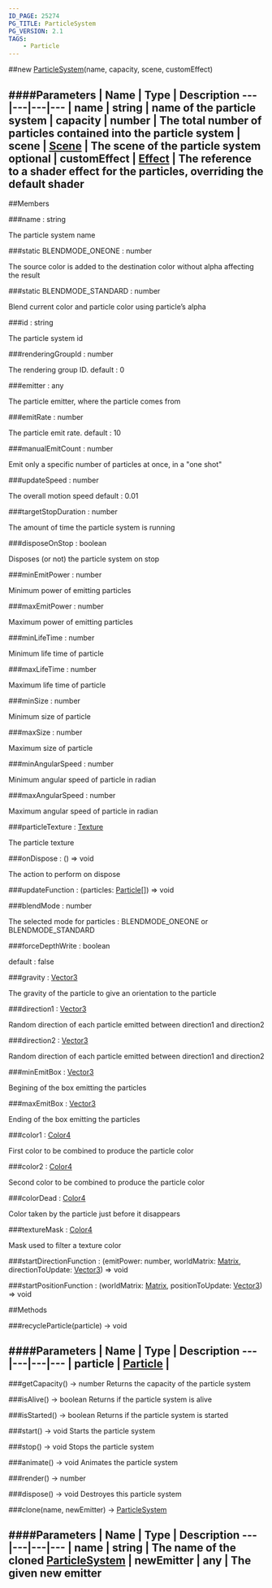 ```yaml
---
ID_PAGE: 25274
PG_TITLE: ParticleSystem
PG_VERSION: 2.1
TAGS:
    - Particle
---
```

##new [ParticleSystem](/classes/ParticleSystem)(name, capacity, scene, customEffect)










####Parameters
 | Name | Type | Description
---|---|---|---
 | name | string | name of the particle system
 | capacity | number | The total number of particles contained into the particle system
 | scene | [Scene](/classes/Scene) | The scene of the particle system
optional | customEffect | [Effect](/classes/Effect) | The reference to a shader effect for the particles, overriding the default shader
---

##Members

###name : string





The particle system name




###static BLENDMODE_ONEONE : number





The source color is added to the destination color without alpha affecting the result




###static BLENDMODE_STANDARD : number





Blend current color and particle color using particle&rsquo;s alpha




###id : string





The particle system id




###renderingGroupId : number





The rendering group ID. default : 0




###emitter : any





The particle emitter, where the particle comes from




###emitRate : number





The particle emit rate. default : 10




###manualEmitCount : number





Emit only a specific number of particles at once, in a &quot;one shot&quot;




###updateSpeed : number





The overall motion speed default : 0.01




###targetStopDuration : number





The amount of time the particle system is running




###disposeOnStop : boolean





Disposes (or not) the particle system on stop




###minEmitPower : number





Minimum power of emitting particles




###maxEmitPower : number





Maximum power of emitting particles




###minLifeTime : number





Minimum life time of particle




###maxLifeTime : number





Maximum life time of particle




###minSize : number





Minimum size of particle




###maxSize : number





Maximum size of particle




###minAngularSpeed : number





Minimum angular speed of particle in radian




###maxAngularSpeed : number





Maximum angular speed of particle in radian




###particleTexture : [Texture](/classes/Texture)





The particle texture




###onDispose : () =&gt; void





The action to perform on dispose




###updateFunction : (particles: [Particle](/classes/Particle)[]) =&gt; void






###blendMode : number





The selected mode for particles : BLENDMODE_ONEONE or BLENDMODE_STANDARD




###forceDepthWrite : boolean





default : false




###gravity : [Vector3](/classes/Vector3)





The gravity of the particle to give an orientation to the particle




###direction1 : [Vector3](/classes/Vector3)





Random direction of each particle emitted between direction1 and direction2




###direction2 : [Vector3](/classes/Vector3)





Random direction of each particle emitted between direction1 and direction2




###minEmitBox : [Vector3](/classes/Vector3)





Begining of the box emitting the particles




###maxEmitBox : [Vector3](/classes/Vector3)





Ending of the box emitting the particles




###color1 : [Color4](/classes/Color4)





First color to be combined to produce the particle color




###color2 : [Color4](/classes/Color4)





Second color to be combined to produce the particle color




###colorDead : [Color4](/classes/Color4)





Color taken by the particle just before it disappears




###textureMask : [Color4](/classes/Color4)





Mask used to filter a texture color




###startDirectionFunction : (emitPower: number, worldMatrix: [Matrix](/classes/Matrix), directionToUpdate: [Vector3](/classes/Vector3)) =&gt; void








###startPositionFunction : (worldMatrix: [Matrix](/classes/Matrix), positionToUpdate: [Vector3](/classes/Vector3)) =&gt; void



















##Methods

###recycleParticle(particle) &rarr; void



####Parameters
 | Name | Type | Description
---|---|---|---
 | particle | [Particle](/classes/Particle) | 
---

###getCapacity() &rarr; number
Returns the capacity of the particle system








###isAlive() &rarr; boolean
Returns if the particle system is alive








###isStarted() &rarr; boolean
Returns if the particle system is started








###start() &rarr; void
Starts the particle system








###stop() &rarr; void
Stops the particle system








###animate() &rarr; void
Animates the particle system








###render() &rarr; number








###dispose() &rarr; void
Destroyes this particle system








###clone(name, newEmitter) &rarr; [ParticleSystem](/classes/ParticleSystem)

####Parameters
 | Name | Type | Description
---|---|---|---
 | name | string | The name of the cloned [ParticleSystem](/classes/ParticleSystem)
 | newEmitter | any | The given new emitter
---
